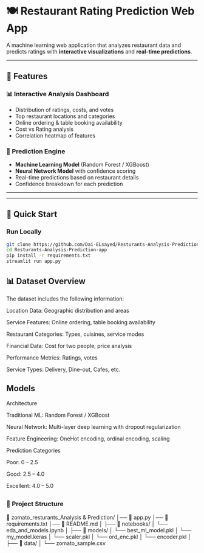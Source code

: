 # 🍽️ Restaurant Rating Prediction Web App  

A machine learning web application that analyzes restaurant data and predicts ratings with **interactive visualizations** and **real-time predictions**.  

---

## 🌟 Features  

### 📊 Interactive Analysis Dashboard  
- Distribution of ratings, costs, and votes  
- Top restaurant locations and categories  
- Online ordering & table booking availability  
- Cost vs Rating analysis  
- Correlation heatmap of features  

### 🔮 Prediction Engine  
- **Machine Learning Model** (Random Forest / XGBoost)  
- **Neural Network Model** with confidence scoring  
- Real-time predictions based on restaurant details  
- Confidence breakdown for each prediction  

---
 
---

## 🚀 Quick Start  

### Run Locally  
```bash
git clone https://github.com/Dai-ELsayed/Resturants-Analysis-Prediction-app.git
cd Resturants-Analysis-Prediction-app
pip install -r requirements.txt
streamlit run app.py

```


## 📊 Dataset Overview

The dataset includes the following information:

Location Data: Geographic distribution and areas

Service Features: Online ordering, table booking availability

Restaurant Categories: Types, cuisines, service modes

Financial Data: Cost for two people, price analysis

Performance Metrics: Ratings, votes

Service Types: Delivery, Dine-out, Cafes, etc.

##  Models
Architecture

Traditional ML: Random Forest / XGBoost

Neural Network: Multi-layer deep learning with dropout regularization

Feature Engineering: OneHot encoding, ordinal encoding, scaling

Prediction Categories

Poor: 0 – 2.5

Good: 2.5 – 4.0

Excellent: 4.0 – 5.0

##

 ### 📁 Project Structure
📂 zomato_resturants_Analysis & Prediction/
│── 📄 app.py
│── 📄 requirements.txt
│── 📄 README.md
│
├── 📂 notebooks/
│ └── eda_and_models.ipynb
│
├── 📂 models/
│ └── best_ml_model.pkl 
│ └── my_model.keras
│ └── scaler.pkl 
│ └── ord_enc.pkl 
│ └── encoder.pkl 
│
├── 📂 data/
│ └── zomato_sample.csv


